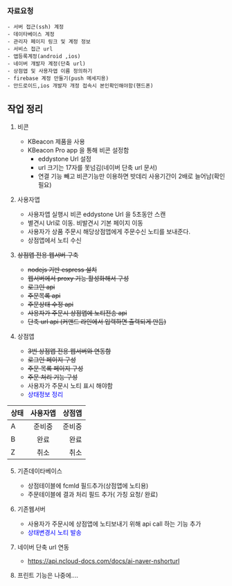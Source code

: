 ### 자료요청

    - 서버 접근(ssh) 계정
    - 데이타베이스 계정
    - 관리자 페이지 링크 및 계정 정보
    - 서비스 접근 url  
    - 앱등록계정(android ,ios)
    - 네이버 걔발자 계정(단축 url)
    - 상점앱 및 사용자앱 이름 정의하기
    - firebase 계정 만둘기(push 메세지용)
    - 안드로이드,ios 개발자 개정 접속시 본인확인해야함(핸드폰)

## 작업 정리

1. 비콘
    - KBeacon 제품을 사용
    - KBeacon Pro app 을 통해 비콘 설정함
        - eddystone Url 설정
        - url 크기는 17자를 못넘김(네이버 단축 url 문서)
        - 연결 기능 빼고 비콘기능만 이용하면 밧데리 사용기간이 2배로 늘어남(확인필요)
2. 사용자앱
    - 사용자앱 실행시 비콘 eddystone Url 을 5초동안 스캔
    - 별견시 Url로 이동. 비발견시 기본 페이지 이동
    - 사용자가 상품 주문시 해당상점앱에게 주문수신 노티를 보내준다.
    - 상점앱에서 노티 수신
3. ~~상점앱 전용 웹서버 구축~~
    - ~~nodejs 기반 espress 설치~~
    - ~~웹서버에서 proxy 기능 활성화해서 구성~~
    - ~~로그인 api~~
    - ~~주문목록 api~~
    - ~~주문상태 수정 api~~
    - ~~사용자가 주문시 상점앱에 노티전송 api~~
    - ~~단축 url api (커맨드 라인에서 입력하면 출력되게 만듬)~~
    
4. 상점앱
    - ~~3번 상점앱 전용 웹서버와 연동함~~
    - ~~로그인 페이지 구성~~
    - ~~주문 목록 페이지 구성~~
    - ~~주문 처리 기능 구성~~
    - 사용자가 주문시 노티 표시 해야함 
    - <span style="color:blue">상태정보 정리</span>
    
| 상태       |     사용자앱    |  상점앱 |
|---------- |:-------------:|------:|
| A         |  준비중         | 준비중 |
| B         |  완료          |   완료 |
| Z         |  취소          |   취소 | 



5. 기존데이타베이스
    - 상점테이블에 fcmId 필드추가(상점앱에 노티용)
    - 주문테이블에 결과 처리 필드 추가( 가칭 요청/ 완료)


6. 기존웹서버 
    - 사용자가 주문시에 상점앱에 노티보내기 위해 api call 하는 기능 추가 
    - <span style="color:blue">상태변경시 노티 발송</span>
7. 네이버 단축 url 연동
    - https://api.ncloud-docs.com/docs/ai-naver-nshorturl 
    
8. 프린트 기능은 나중에....


